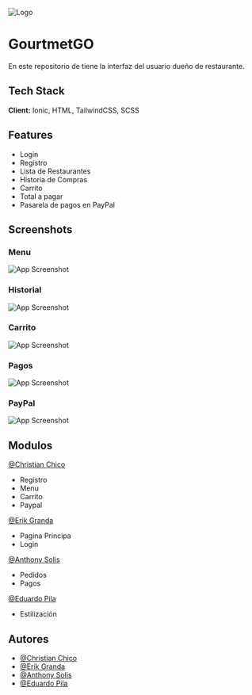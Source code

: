 
![Logo](https://avatars.githubusercontent.com/u/166830605?s=200&v=4)


# GourtmetGO

En este repositorio de tiene la interfaz del usuario dueño de restaurante.

## Tech Stack

**Client:** Ionic, HTML, TailwindCSS, SCSS

## Features

- Login
- Registro
- Lista de Restaurantes
- Historia de Compras
- Carrito
- Total a pagar
- Pasarela de pagos en PayPal

## Screenshots

### Menu
![App Screenshot](https://github.com/PSW-GourtmetGO/GourmetGo-Movil-FrontEnd/blob/develop/src/assets/screenshots/Menu.png)

### Historial
![App Screenshot](https://github.com/PSW-GourtmetGO/GourmetGo-Movil-FrontEnd/blob/develop/src/assets/screenshots/Historial.png)

### Carrito
![App Screenshot](https://github.com/PSW-GourtmetGO/GourmetGo-Movil-FrontEnd/blob/develop/src/assets/screenshots/Carrito.png)

### Pagos
![App Screenshot](https://github.com/PSW-GourtmetGO/GourmetGo-Movil-FrontEnd/blob/develop/src/assets/screenshots/Pago.png)

### PayPal
![App Screenshot](https://github.com/PSW-GourtmetGO/GourmetGo-Movil-FrontEnd/blob/develop/src/assets/screenshots/PayPal.png)

## Modulos

[@Christian Chico](https://github.com/ChristianCLop)
- Registro
- Menu
- Carrito
- Paypal

[@Erik Granda](https://github.com/Anthony6887)
- Pagina Principa
- Login

[@Anthony Solis](https://github.com/Anthony6887)
- Pedidos
- Pagos
  
[@Eduardo Pila](https://github.com/Eduardlink)
- Estilización


## Autores

- [@Christian Chico](https://github.com/ChristianCLop)
- [@Erik Granda](https://github.com/ErikGranda3756)
- [@Anthony Solis](https://github.com/Anthony6887)
- [@Eduardo Pila](https://github.com/Eduardlink)
